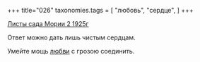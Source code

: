 +++
title="026"
taxonomies.tags = [
 "любовь",
 "сердце",
]
+++

[Листы сада Мории 2 1925г](/agni/1925)

Ответ можно дать лишь чистым сердцам.   

Умейте мощь [любви](/tags/любовь) с грозою соединить.   

